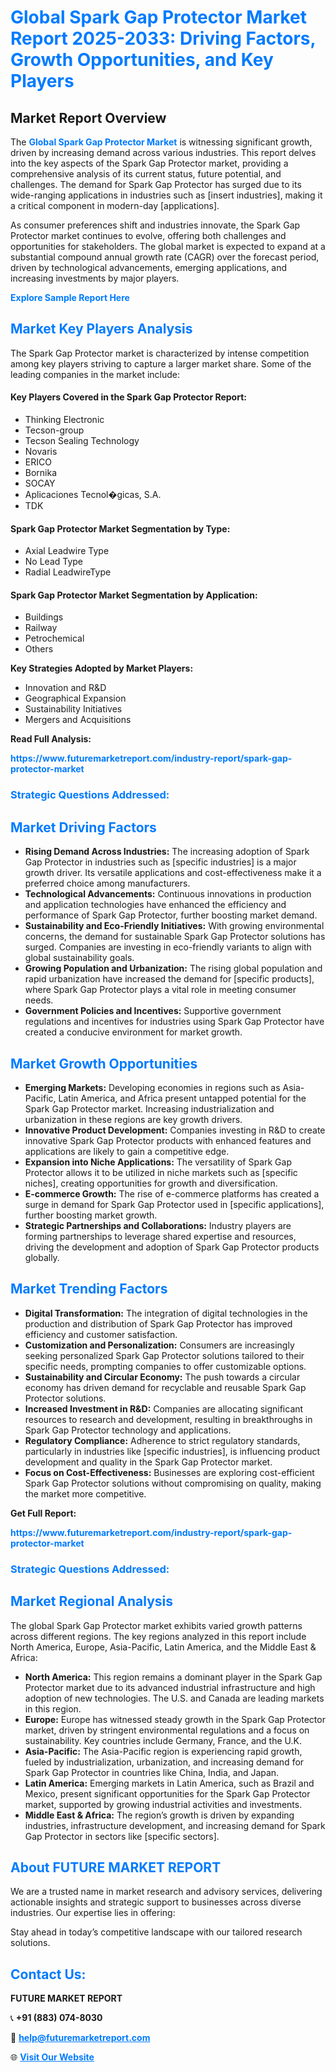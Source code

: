 <h1 style="color: #007BFF;">Global Spark Gap Protector Market Report 2025-2033: Driving Factors, Growth Opportunities, and Key Players</h1>

<section id="overview">
<h2>Market Report Overview</h2>
<p>The <a href="https://www.futuremarketreport.com/industry-report/spark-gap-protector-market" style="color: #007BFF; text-decoration: none;"><strong>Global Spark Gap Protector Market</strong></a> is witnessing significant growth, driven by increasing demand across various industries. This report delves into the key aspects of the Spark Gap Protector market, providing a comprehensive analysis of its current status, future potential, and challenges. The demand for Spark Gap Protector has surged due to its wide-ranging applications in industries such as [insert industries], making it a critical component in modern-day [applications].</p>
<p>As consumer preferences shift and industries innovate, the Spark Gap Protector market continues to evolve, offering both challenges and opportunities for stakeholders. The global market is expected to expand at a substantial compound annual growth rate (CAGR) over the forecast period, driven by technological advancements, emerging applications, and increasing investments by major players.</p>
</section>

<section id="overview">
<p><a href="https://www.futuremarketreport.com/request-sample/reportId=115741" style="color: #007BFF; text-decoration: none;"><strong>Explore Sample Report Here</strong></a></p>
</section>

<section id="key-players">
<h2 style="color: #007BFF;">Market Key Players Analysis</h2>
<p>The Spark Gap Protector market is characterized by intense competition among key players striving to capture a larger market share. Some of the leading companies in the market include:</p>
<h4>Key Players Covered in the Spark Gap Protector Report:</h4>
<ul><li>Thinking Electronic</li><li>Tecson-group</li><li>Tecson Sealing Technology</li><li>Novaris</li><li>ERICO</li><li>Bornika</li><li>SOCAY</li><li>Aplicaciones Tecnol�gicas, S.A.</li><li>TDK</li></ul>
<h4>Spark Gap Protector Market Segmentation by Type:</h4>
<ul><li>Axial Leadwire Type</li><li>No Lead Type</li><li>Radial LeadwireType</li></ul>

<h4>Spark Gap Protector Market Segmentation by Application:</h4>
<ul><li>Buildings</li><li>Railway</li><li>Petrochemical</li><li>Others</li></ul>
<p><strong>Key Strategies Adopted by Market Players:</strong></p>
<ul>
<li>Innovation and R&D</li>
<li>Geographical Expansion</li>
<li>Sustainability Initiatives</li>
<li>Mergers and Acquisitions</li>
</ul>
</section>

<section>
<p><strong>Read Full Analysis: </strong></p><a href="https://www.futuremarketreport.com/industry-report/spark-gap-protector-market" style="color: #007BFF; text-decoration: none;"><strong>https://www.futuremarketreport.com/industry-report/spark-gap-protector-market</strong></a>
<h3 style="color: #007BFF;">Strategic Questions Addressed:</h3>
</section>

<section id="driving-factors">
<h2 style="color: #007BFF;">Market Driving Factors</h2>
<ul>
<li><strong>Rising Demand Across Industries:</strong> The increasing adoption of Spark Gap Protector in industries such as [specific industries] is a major growth driver. Its versatile applications and cost-effectiveness make it a preferred choice among manufacturers.</li>
<li><strong>Technological Advancements:</strong> Continuous innovations in production and application technologies have enhanced the efficiency and performance of Spark Gap Protector, further boosting market demand.</li>
<li><strong>Sustainability and Eco-Friendly Initiatives:</strong> With growing environmental concerns, the demand for sustainable Spark Gap Protector solutions has surged. Companies are investing in eco-friendly variants to align with global sustainability goals.</li>
<li><strong>Growing Population and Urbanization:</strong> The rising global population and rapid urbanization have increased the demand for [specific products], where Spark Gap Protector plays a vital role in meeting consumer needs.</li>
<li><strong>Government Policies and Incentives:</strong> Supportive government regulations and incentives for industries using Spark Gap Protector have created a conducive environment for market growth.</li>
</ul>
</section>

<section id="growth-opportunities">
<h2 style="color: #007BFF;">Market Growth Opportunities</h2>
<ul>
<li><strong>Emerging Markets:</strong> Developing economies in regions such as Asia-Pacific, Latin America, and Africa present untapped potential for the Spark Gap Protector market. Increasing industrialization and urbanization in these regions are key growth drivers.</li>
<li><strong>Innovative Product Development:</strong> Companies investing in R&D to create innovative Spark Gap Protector products with enhanced features and applications are likely to gain a competitive edge.</li>
<li><strong>Expansion into Niche Applications:</strong> The versatility of Spark Gap Protector allows it to be utilized in niche markets such as [specific niches], creating opportunities for growth and diversification.</li>
<li><strong>E-commerce Growth:</strong> The rise of e-commerce platforms has created a surge in demand for Spark Gap Protector used in [specific applications], further boosting market growth.</li>
<li><strong>Strategic Partnerships and Collaborations:</strong> Industry players are forming partnerships to leverage shared expertise and resources, driving the development and adoption of Spark Gap Protector products globally.</li>
</ul>
</section>

<section id="trending-factors">
<h2 style="color: #007BFF;">Market Trending Factors</h2>
<ul>
<li><strong>Digital Transformation:</strong> The integration of digital technologies in the production and distribution of Spark Gap Protector has improved efficiency and customer satisfaction.</li>
<li><strong>Customization and Personalization:</strong> Consumers are increasingly seeking personalized Spark Gap Protector solutions tailored to their specific needs, prompting companies to offer customizable options.</li>
<li><strong>Sustainability and Circular Economy:</strong> The push towards a circular economy has driven demand for recyclable and reusable Spark Gap Protector solutions.</li>
<li><strong>Increased Investment in R&D:</strong> Companies are allocating significant resources to research and development, resulting in breakthroughs in Spark Gap Protector technology and applications.</li>
<li><strong>Regulatory Compliance:</strong> Adherence to strict regulatory standards, particularly in industries like [specific industries], is influencing product development and quality in the Spark Gap Protector market.</li>
<li><strong>Focus on Cost-Effectiveness:</strong> Businesses are exploring cost-efficient Spark Gap Protector solutions without compromising on quality, making the market more competitive.</li>
</ul>
</section>

<section>
<p><strong>Get Full Report: </strong></p><a href="https://www.futuremarketreport.com/industry-report/spark-gap-protector-market" style="color: #007BFF; text-decoration: none;"><strong>https://www.futuremarketreport.com/industry-report/spark-gap-protector-market</strong></a>
<h3 style="color: #007BFF;">Strategic Questions Addressed:</h3>
</section>


<section id="regional-analysis">
<h2 style="color: #007BFF;">Market Regional Analysis</h2>
<p>The global Spark Gap Protector market exhibits varied growth patterns across different regions. The key regions analyzed in this report include North America, Europe, Asia-Pacific, Latin America, and the Middle East & Africa:</p>
<ul>
<li><strong>North America:</strong> This region remains a dominant player in the Spark Gap Protector market due to its advanced industrial infrastructure and high adoption of new technologies. The U.S. and Canada are leading markets in this region.</li>
<li><strong>Europe:</strong> Europe has witnessed steady growth in the Spark Gap Protector market, driven by stringent environmental regulations and a focus on sustainability. Key countries include Germany, France, and the U.K.</li>
<li><strong>Asia-Pacific:</strong> The Asia-Pacific region is experiencing rapid growth, fueled by industrialization, urbanization, and increasing demand for Spark Gap Protector in countries like China, India, and Japan.</li>
<li><strong>Latin America:</strong> Emerging markets in Latin America, such as Brazil and Mexico, present significant opportunities for the Spark Gap Protector market, supported by growing industrial activities and investments.</li>
<li><strong>Middle East & Africa:</strong> The region’s growth is driven by expanding industries, infrastructure development, and increasing demand for Spark Gap Protector in sectors like [specific sectors].</li>
</ul>
</section>

<footer>
<h2 style="color: #007BFF;">About FUTURE MARKET REPORT</h2>
<p>We are a trusted name in market research and advisory services, delivering actionable insights and strategic support to businesses across diverse industries. Our expertise lies in offering:</p>

<p>Stay ahead in today’s competitive landscape with our tailored research solutions.</p>

<h2 style="color: #007BFF;">Contact Us:</h2>
<p><strong>FUTURE MARKET REPORT</strong></p>
<p>📞 <strong>+91 (883) 074-8030</strong></p>
<p>📧 <strong><a href="mailto:help@futuremarketreport.com" style="color: #007BFF;">help@futuremarketreport.com</a></strong></p>
<p>🌐 <strong><a href="https://www.futuremarketreport.com/" style="color: #007BFF;">Visit Our Website</a></strong></p>
</footer>